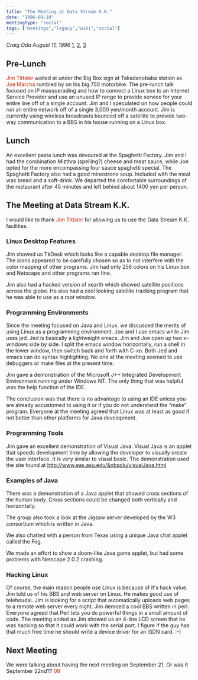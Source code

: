 ```yaml
---
title: "The Meeting at Data Stream K.K."
date: "1996-08-10"
meetingType: "social"
tags: ["meetings","legacy","wiki","social"]
---
```


<p><em>Craig Oda August 11, 1996</em> <a href="http://www.tlug.jp/meetings/1996/96aug.html">1</a>, <a href="http://lists.tlug.jp/ML/9608/msg00030.html">2</a>, <a href="http://lists.tlug.jp/ML/9608/msg00044.html">3</a></p>
<h2 id="pre_lunch">Pre-Lunch</h2>
<p><font color="#CC2200">Jim Tittsler</font> waited at under the Big Box sign at Takadanobaba station as <font color="#CC2200">Joe Marcha</font> rumbled by on his big 750 motorbike. The pre-lunch talk focused on IP masquerading and how to connect a Linux box to an Internet Service Provider and use an unused IP range to provide service for your entire line off of a single account. Jim and I speculated on how people could run an entire network off of a single 3,000 yen/month account. Jim is currently using wireless broadcasts bounced off a satellite to provide two-way communication to a BBS in his house running on a Linux box.</p>
<h2 id="lunch">Lunch</h2>
<p>An excellent pasta lunch was devoured at the Spaghetti Factory. Jim and I had the combination Mizthra (spelling?) cheese and meat sauce, while Joe opted for the more encompassing four sauce spaghetti special. The Spaghetti Factory also had a good minestrone soup. Included with the meal was bread and a soft-drink. We departed the comfortable surroundings of the restaurant after 45 minutes and left behind about 1400 yen per person.</p>
<h2 id="the_meeting_at_data_stream_k.k.">The Meeting at Data Stream K.K.</h2>
<p>I would like to thank <font color="#CC2200">Jim Tittsler</font> for allowing us to use the Data Stream K.K. facilities.</p>
<h3 id="linux_desktop_features">Linux Desktop Features</h3>
<p>Jim showed us TkDesk which looks like a capable desktop file manager. The icons appeared to be carefully chosen so as to not interfere with the color mapping of other programs. Jim had only 256 colors on his Linux box and Netscape and other programs ran fine.</p>
<p>Jim also had a hacked version of xearth which showed satellite positions across the globe. He also had a cool looking satellite tracking program that he was able to use as a root window.</p>
<h3 id="programming_environments">Programming Environments</h3>
<p>Since the meeting focused on Java and Linux, we discussed the merits of using Linux as a programming environment. Joe and I use emacs while Jim uses jed. Jed is basically a lightweight emacs. Jim and Joe open up two x-windows side by side. I split the emacs window horizontally, run a shell in the lower window, then switch back and forth with C-xo. Both Jed and emacs can do syntax highlighting. No one at the meeting seemed to use debuggers or make files at the present time.</p>
<p>Jim gave a demonstration of the Microsoft J++ Integrated Development Environment running under Windows NT. The only thing that was helpful was the help function of the IDE.</p>
<p>The conclusion was that there is no advantage to using an IDE unless you are already accustomed to using it or if you do not understand the “make” program. Everyone at the meeting agreed that Linux was at least as good if not better than other platforms for Java development.</p>
<h3 id="programming_tools">Programming Tools</h3>
<p>Jim gave an excellent demonstration of Visual Java. Visual Java is an applet that speeds development time by allowing the developer to visually create the user interface. It is very similar to visual basic. The demonstration used the site found at <a href="http://www.eas.asu.edu/&amp;nbsplu/visualJava.html">http://www.eas.asu.edu/&amp;nbsplu/visualJava.html</a></p>
<h3 id="examples_of_java">Examples of Java</h3>
<p>There was a demonstration of a Java applet that showed cross sections of the human body. Cross sections could be changed both vertically and horizontally.</p>
<p>The group also took a look at the Jigsaw server developed by the W3 consortium which is written in Java.</p>
<p>We also chatted with a person from Texas using a unique Java chat applet called the Fog.</p>
<p>We made an effort to show a doom-like Java game applet, but had some problems with Netscape 2.0.2 crashing.</p>
<h3 id="hacking_linux">Hacking Linux</h3>
<p>Of course, the main reason people use Linux is because of it's hack value. Jim told us of his BBS and web server on Linux. He makes good use of telehoudai. Jim is looking for a script that automatically uploads web pages to a remote web server every night. Jim demoed a cool BBS written in perl. Everyone agreed that Perl lets you do powerful things in a small amount of code. The meeting ended as Jim showed us an 4-line LCD screen that he was hacking so that it could work with the serial port. I figure if the guy has that much free time he should write a device driver for an ISDN card. :-)</p>
<h2 id="next_meeting">Next Meeting</h2>
<p>We were talking about having the next meeting on September 21. Or was it September 22nd??
<font color="#CC2200">08</font></p>